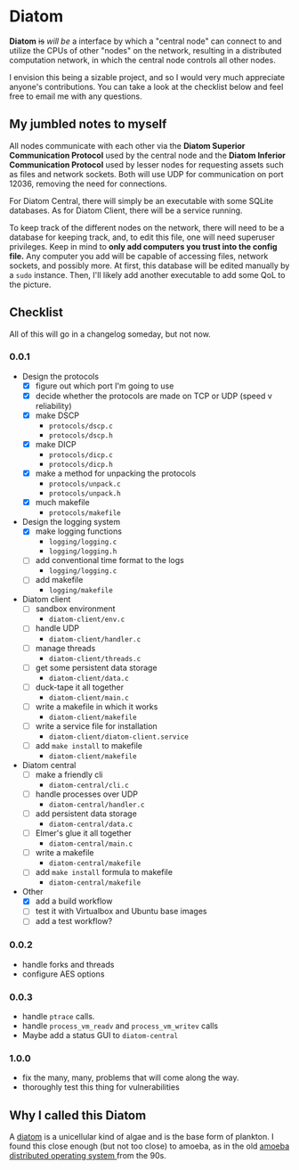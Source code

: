# Diatom

**Diatom** ~~is~~ _will be_ a interface by which a "central node" can
connect to and utilize the CPUs of other "nodes" on the network,
resulting in a distributed computation network, in which the
central node controls all other nodes.

I envision this being a sizable project, and so I would very much
appreciate anyone's contributions. You can take a look at the checklist
below and feel free to email me with any questions.

## My jumbled notes to myself

All nodes communicate with each other via the **Diatom Superior Communication
Protocol** used by the central node and the **Diatom Inferior Communication
Protocol** used by lesser nodes for requesting assets such as files and network
sockets. Both will use UDP for communication on port 12036, removing the need
for connections.

For Diatom Central, there will simply be an executable with some SQLite
databases. As for Diatom Client, there will be a service running.

To keep track of the different nodes on the network, there will need to be a
database for keeping track, and, to edit this file, one will need superuser
privileges. Keep in mind to **only add computers you trust into the config
file.** Any computer you add will be capable of accessing files, network
sockets, and possibly more. At first, this database will be edited manually by a
`sudo` instance. Then, I'll likely add another executable to add some QoL to the
picture.

## Checklist

All of this will go in a changelog someday, but not now.

### 0.0.1

 - Design the protocols
   - [x] figure out which port I'm going to use
   - [x] decide whether the protocols are made on TCP or UDP (speed v
     reliability)
   - [x] make DSCP
     - `protocols/dscp.c`
     - `protocols/dscp.h`
   - [x] make DICP
     - `protocols/dicp.c`
     - `protocols/dicp.h`
   - [x] make a method for unpacking the protocols
     - `protocols/unpack.c`
     - `protocols/unpack.h`
   - [x] much makefile
     - `protocols/makefile`
 - Design the logging system
   - [x] make logging functions
     - `logging/logging.c`
     - `logging/logging.h`
   - [ ] add conventional time format to the logs
     - `logging/logging.c`
   - [ ] add makefile
     - `logging/makefile`
 - Diatom client
   - [ ] sandbox environment
     - `diatom-client/env.c`
   - [ ] handle UDP
     - `diatom-client/handler.c`
   - [ ] manage threads
     - `diatom-client/threads.c`
   - [ ] get some persistent data storage
     - `diatom-client/data.c`
   - [ ] duck-tape it all together
     - `diatom-client/main.c`
   - [ ] write a makefile in which it works
     - `diatom-client/makefile`
   - [ ] write a service file for installation
     - `diatom-client/diatom-client.service`
   - [ ] add `make install` to makefile
     - `diatom-client/makefile`
 - Diatom central
   - [ ] make a friendly cli
     - `diatom-central/cli.c`
   - [ ] handle processes over UDP
     - `diatom-central/handler.c`
   - [ ] add persistent data storage
     - `diatom-central/data.c`
   - [ ] Elmer's glue it all together
     - `diatom-central/main.c`
   - [ ] write a makefile
     - `diatom-central/makefile`
   - [ ] add `make install` formula to makefile
     - `diatom-central/makefile`
 - Other
   - [x] add a build workflow
   - [ ] test it with Virtualbox and Ubuntu base images
   - [ ] add a test workflow?

### 0.0.2
 - handle forks and threads
 - configure AES options

### 0.0.3
 - handle `ptrace` calls.
 - handle `process_vm_readv` and `process_vm_writev` calls
 - Maybe add a status GUI to `diatom-central`

### 1.0.0
 - fix the many, many, problems that will come along the way.
 - thoroughly test this thing for vulnerabilities

## Why I called this Diatom

A [diatom](https://diatoms.org/what-are-diatoms) is a unicellular
kind of algae and is the base form of plankton. I found this close
enough (but not too close) to amoeba, as in the old [amoeba
distributed operating system
](https://cs.vu.nl/pub/amoeba/amoeba.html) from the 90s.

